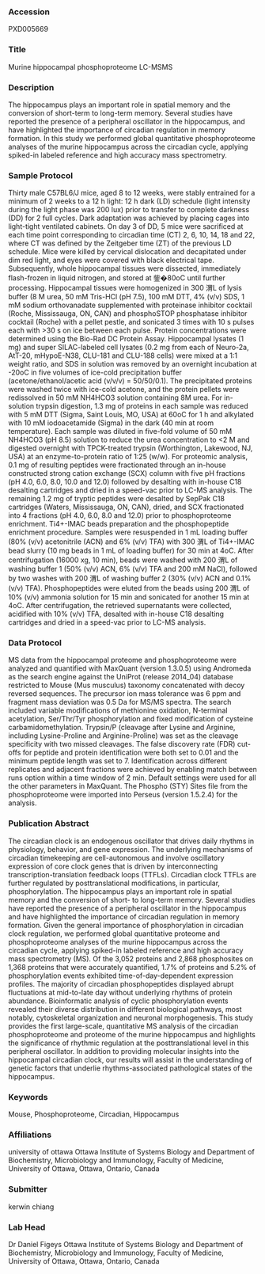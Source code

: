 ### Accession
PXD005669

### Title
Murine hippocampal phosphoproteome LC-MSMS

### Description
The hippocampus plays an important role in spatial memory and the conversion of short-term to long-term memory. Several studies have reported the presence of a peripheral oscillator in the hippocampus, and have highlighted the importance of circadian regulation in memory formation. In this study we performed global quantitative phosphoproteome analyses of the murine hippocampus across the circadian cycle, applying spiked-in labeled reference and high accuracy mass spectrometry.

### Sample Protocol
Thirty male C57BL6/J mice, aged 8 to 12 weeks, were stably entrained for a minimum of 2 weeks to a 12 h light: 12 h dark (LD) schedule (light intensity during the light phase was 200 lux) prior to transfer to complete darkness (DD) for 2 full cycles. Dark adaptation was achieved by placing cages into light-tight ventilated cabinets. On day 3 of DD, 5 mice were sacrificed at each time point corresponding to circadian time (CT) 2, 6, 10, 14, 18 and 22, where CT was defined by the Zeitgeber time (ZT) of the previous LD schedule. Mice were killed by cervical dislocation and decapitated under dim red light, and eyes were covered with black electrical tape. Subsequently, whole hippocampal tissues were dissected, immediately flash-frozen in liquid nitrogen, and stored at 鈭�80oC until further processing. Hippocampal tissues were homogenized in 300 渭L of lysis buffer (8 M urea, 50 mM Tris-HCl (pH 7.5), 100 mM DTT, 4% (v/v) SDS, 1 mM sodium orthovanadate supplemented with proteinase inhibitor cocktail (Roche, Mississauga, ON, CAN) and phosphoSTOP phosphatase inhibitor cocktail (Roche) with a pellet pestle, and sonicated 3 times with 10 s pulses each with >30 s on ice between each pulse. Protein concentrations were determined using the Bio-Rad DC Protein Assay. Hippocampal lysates (1 mg) and super SILAC-labeled cell lysates (0.2 mg from each of Neuro-2a, AtT-20, mHypoE-N38, CLU-181 and CLU-188 cells) were mixed at a 1:1 weight ratio, and SDS in solution was removed by an overnight incubation at -20oC in five volumes of ice-cold precipitation buffer (acetone/ethanol/acetic acid (v/v/v) = 50/50/0.1). The precipitated proteins were washed twice with ice-cold acetone, and the protein pellets were redissolved in 50 mM NH4HCO3 solution containing 8M urea. For in-solution trypsin digestion, 1.3 mg of proteins in each sample was reduced with 5 mM DTT (Sigma, Saint Louis, MO, USA) at 60oC for 1 h and alkylated with 10 mM iodoacetamide (Sigma) in the dark (40 min at room temperature). Each sample was diluted in five-fold volume of 50 mM NH4HCO3 (pH 8.5) solution to reduce the urea concentration to <2 M and digested overnight with TPCK-treated trypsin (Worthington, Lakewood, NJ, USA) at an enzyme-to-protein ratio of 1:25 (w/w). For proteomic analysis, 0.1 mg of resulting peptides were fractionated through an in-house constructed strong cation exchange (SCX) column with five pH fractions (pH 4.0, 6.0, 8.0, 10.0 and 12.0) followed by desalting with in-house C18 desalting cartridges and dried in a speed-vac prior to LC-MS analysis. The remaining 1.2 mg of tryptic peptides were desalted by SepPak C18 cartridges (Waters, Mississauga, ON, CAN), dried, and SCX fractionated into 4 fractions (pH 4.0, 6.0, 8.0 and 12.0) prior to phosphoproteome enrichment. Ti4+-IMAC beads preparation and the phosphopeptide enrichment procedure. Samples were resuspended in 1 mL loading buffer (80% (v/v) acetonitrile (ACN) and 6% (v/v) TFA) with 300 渭L of Ti4+-IMAC bead slurry (10 mg beads in 1 mL of loading buffer) for 30 min at 4oC. After centrifugation (16000 xg, 10 min), beads were washed with 200 渭L of washing buffer 1 (50% (v/v) ACN, 6% (v/v) TFA and 200 mM NaCl), followed by two washes with 200 渭L of washing buffer 2 (30% (v/v) ACN and 0.1% (v/v) TFA). Phosphopeptides were eluted from the beads using 200 渭L of 10% (v/v) ammonia solution for 15 min and sonicated for another 15 min at 4oC. After centrifugation, the retrieved supernatants were collected, acidified with 10% (v/v) TFA, desalted with in-house C18 desalting cartridges and dried in a speed-vac prior to LC-MS analysis.

### Data Protocol
MS data from the hippocampal proteome and phosphoproteome were analyzed and quantified with MaxQuant (version 1.3.0.5) using Andromeda as the search engine against the UniProt (release 2014_04) database restricted to Mouse (Mus musculus) taxonomy concatenated with decoy reversed sequences. The precursor ion mass tolerance was 6 ppm and fragment mass deviation was 0.5 Da for MS/MS spectra. The search included variable modifications of methionine oxidation, N-terminal acetylation, Ser/Thr/Tyr phosphorylation and fixed modification of cysteine carbamidomethylation. Trypsin/P (cleavage after Lysine and Arginine, including Lysine-Proline and Arginine-Proline) was set as the cleavage specificity with two missed cleavages. The false discovery rate (FDR) cut-offs for peptide and protein identification were both set to 0.01 and the minimum peptide length was set to 7. Identification across different replicates and adjacent fractions were achieved by enabling match between runs option within a time window of 2 min. Default settings were used for all the other parameters in MaxQuant. The Phospho (STY) Sites file from the phosphoproteome were imported into Perseus (version 1.5.2.4) for the analysis.

### Publication Abstract
The circadian clock is an endogenous oscillator that drives daily rhythms in physiology, behavior, and gene expression. The underlying mechanisms of circadian timekeeping are cell-autonomous and involve oscillatory expression of core clock genes that is driven by interconnecting transcription-translation feedback loops (TTFLs). Circadian clock TTFLs are further regulated by posttranslational modifications, in particular, phosphorylation. The hippocampus plays an important role in spatial memory and the conversion of short- to long-term memory. Several studies have reported the presence of a peripheral oscillator in the hippocampus and have highlighted the importance of circadian regulation in memory formation. Given the general importance of phosphorylation in circadian clock regulation, we performed global quantitative proteome and phosphoproteome analyses of the murine hippocampus across the circadian cycle, applying spiked-in labeled reference and high accuracy mass spectrometry (MS). Of the 3,052 proteins and 2,868 phosphosites on 1,368 proteins that were accurately quantified, 1.7% of proteins and 5.2% of phosphorylation events exhibited time-of-day-dependent expression profiles. The majority of circadian phosphopeptides displayed abrupt fluctuations at mid-to-late day without underlying rhythms of protein abundance. Bioinformatic analysis of cyclic phosphorylation events revealed their diverse distribution in different biological pathways, most notably, cytoskeletal organization and neuronal morphogenesis. This study provides the first large-scale, quantitative MS analysis of the circadian phosphoproteome and proteome of the murine hippocampus and highlights the significance of rhythmic regulation at the posttranslational level in this peripheral oscillator. In addition to providing molecular insights into the hippocampal circadian clock, our results will assist in the understanding of genetic factors that underlie rhythms-associated pathological states of the hippocampus.

### Keywords
Mouse, Phosphoproteome, Circadian, Hippocampus

### Affiliations
university of ottawa
Ottawa Institute of Systems Biology and Department of Biochemistry, Microbiology and Immunology, Faculty of Medicine, University of Ottawa, Ottawa, Ontario, Canada

### Submitter
kerwin chiang

### Lab Head
Dr Daniel Figeys
Ottawa Institute of Systems Biology and Department of Biochemistry, Microbiology and Immunology, Faculty of Medicine, University of Ottawa, Ottawa, Ontario, Canada


